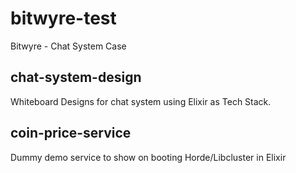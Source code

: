 # bitwyre-test
Bitwyre - Chat System Case

## chat-system-design

Whiteboard Designs for chat system using Elixir as Tech Stack.

## coin-price-service

Dummy demo service to show on booting Horde/Libcluster in Elixir